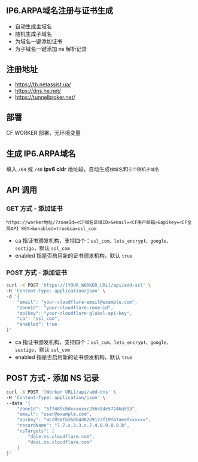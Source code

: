 ## IP6.ARPA域名注册与证书生成

- 自动生成主域名
- 随机生成子域名
- 为域名一键添加证书
- 为子域名一键添加 ns 解析记录

## 注册地址

- https://tb.netassist.ua/
- https://dns.he.net/
- https://tunnelbroker.net/

## 部署

CF WORKER 部署，无环境变量

## 生成 IP6.ARPA域名

填入 `/64` 或 `/48` **ipv6 cidr** 地址段，自动生成`根域名`和`三个随机子域名`

## API 调用

### GET 方式 - 添加证书

```
https://worker地址/?zoneId=<CF域名区域ID>&email=<CF用户邮箱>&apikey=<CF全局API KEY>&enabled=true&ca=ssl_com
```

- ca 指证书颁发机构，支持四个：`ssl_com、lets_encrypt、google、sectigo`，默认 `ssl_com`
- enabled 指是否启用新的证书颁发机构，默认 `true`

### POST 方式 - 添加证书

```bash
curl -X POST 'https://[YOUR_WORKER_URL]/api/add-ssl' \
-H 'Content-Type: application/json' \
-d '{
    "email": "your-cloudflare-email@example.com",
    "zoneId": "your-cloudflare-zone-id",
    "apikey": "your-cloudflare-global-api-key",
    "ca": "ssl_com",
    "enabled": true
}'
```

- ca 指证书颁发机构，支持四个：`ssl_com、lets_encrypt、google、sectigo`，默认 `ssl_com`
- enabled 指是否启用新的证书颁发机构，默认 `true`

## POST 方式 - 添加 NS 记录

```bash
curl -X POST '[Worker URL]/api/add-dns' \
-H 'Content-Type: application/json' \
--data '{
    "zoneId": "5f7409c0dxxxxxxc256c84e57246a593",
    "email": "user@example.com",
    "apikey": "4cc858f6268b4d82d9123f19f47aeafxxxxxx",
    "recordName": "7.7.c.3.3.c.7.4.0.9.0.9.b",
    "nsTargets": [
        "dale.ns.cloudflare.com",
        "desi.ns.cloudflare.com"
    ]
}'
```
